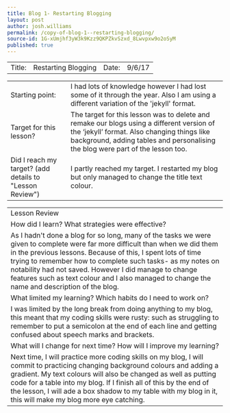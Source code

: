```yaml
---
title: Blog 1- Restarting Blogging
layout: post
author: josh.williams
permalink: /copy-of-blog-1--restarting-blogging/
source-id: 1G-xUmjhf3yW3k9Kzz9QKPZkvSzxd_8Lwvpxw9o2oSyM
published: true
---
```

<table>
  <tr>
    <td>Title:  </td>
    <td>Restarting Blogging</td>
    <td> Date:  </td>
    <td>9/6/17</td>
  </tr>
</table>


<table>
  <tr>
    <td>Starting point:</td>
    <td>I had lots of knowledge however I had lost some of it through the year. Also I am using a different variation of the 'jekyll' format.</td>
  </tr>
  <tr>
    <td>Target for this lesson?</td>
    <td>The target for this lesson was to delete and remake our blogs using a different version of the ‘jekyll’ format. Also changing things like background, adding tables and personalising the blog were part of the lesson too.</td>
  </tr>
  <tr>
    <td>Did I reach my target? 
(add details to "Lesson Review")</td>
    <td>I partly reached my target. I restarted my blog but only managed to change the title text colour.</td>
  </tr>
</table>


<table>
  <tr>
    <td>Lesson Review</td>
  </tr>
  <tr>
    <td>How did I learn? What strategies were effective? </td>
  </tr>
  <tr>
    <td>As I hadn't done a blog for so long, many of the tasks we were given to complete were far more difficult than when we did them in the previous lessons. Because of this, I spent lots of time trying to remember how to complete such tasks- as my notes on notability had not saved. However I did manage to change features such as text colour and I also managed to change the name and description of the blog.</td>
  </tr>
  <tr>
    <td>What limited my learning? Which habits do I need to work on? </td>
  </tr>
  <tr>
    <td>I was limited by the long break from doing anything to my blog, this meant that my coding skills were rusty: such as struggling to remember to put a semicolon at the end of each line and getting confused about speech marks and brackets.</td>
  </tr>
  <tr>
    <td>What will I change for next time? How will I improve my learning?</td>
  </tr>
  <tr>
    <td>Next time, I will practice more coding skills on my blog, I will commit to practicing changing background colours and adding a gradient. My text colours will also be changed as well as putting code for a table into my blog. If I finish all of this by the end of the lesson, I will ade a box shadow to my table with my blog in it, this will make my blog more eye catching.</td>
  </tr>
</table>


